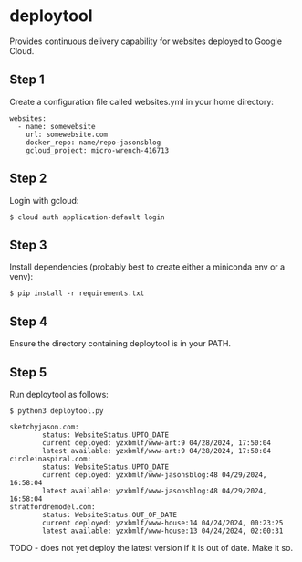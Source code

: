 # deploytool
Provides continuous delivery capability for websites deployed to Google Cloud.

## Step 1

Create a configuration file called websites.yml in your home directory:

    websites:
      - name: somewebsite
        url: somewebsite.com
        docker_repo: name/repo-jasonsblog
        gcloud_project: micro-wrench-416713

## Step 2

Login with gcloud:

    $ cloud auth application-default login

## Step 3

Install dependencies (probably best to create either a miniconda env or a venv):

    $ pip install -r requirements.txt

## Step 4 

Ensure the directory containing deploytool is in your PATH.

## Step 5 

Run deploytool as follows:

    $ python3 deploytool.py

    sketchyjason.com:
            status: WebsiteStatus.UPTO_DATE
            current deployed: yzxbmlf/www-art:9 04/28/2024, 17:50:04
            latest available: yzxbmlf/www-art:9 04/28/2024, 17:50:04
    circleinaspiral.com:
            status: WebsiteStatus.UPTO_DATE
            current deployed: yzxbmlf/www-jasonsblog:48 04/29/2024, 16:58:04
            latest available: yzxbmlf/www-jasonsblog:48 04/29/2024, 16:58:04
    stratfordremodel.com:
            status: WebsiteStatus.OUT_OF_DATE
            current deployed: yzxbmlf/www-house:14 04/24/2024, 00:23:25
            latest available: yzxbmlf/www-house:13 04/24/2024, 02:00:31

TODO - does not yet deploy the latest version if it is out of date. Make it so.
